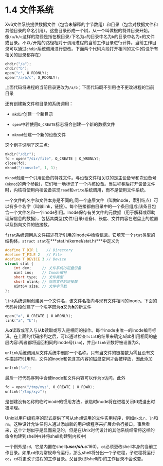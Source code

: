 # 1.4 文件系统

Xv6文件系统提供数据文件（包含未解释的字节数组）和目录（包含对数据文件和其他目录的命名引用）。这些目录形成一个树，从一个叫做根的特殊目录开始。像`/a/b/c`这样的路径是指在根目录`/`下名为`a`的目录中名为`b`的目录中名为`c`的文件或目录。不以`/`开始的路径相对于调用进程的当前工作目录进行计算，当前工作目录可以通过`chdir`系统调用进行更改。下面两个代码片段打开相同的文件(假设所有相关的目录都存在）

```c
chdir("/a");
chdir("b");
open("c", O_RDONLY);
open("/a/b/c", O_RDONLY);
```

上面代码将进程的当前目录更改为`/a/b`；下面代码既不引用也不更改进程的当前目录

还有创建新文件和目录的系统调用：

- `mkdir`创建一个新目录

- `open`中若使用`O_CREATE`标志将会创建一个新的数据文件

- `mknod`创建一个新的设备文件

这个例子说明了这三点:

```c
mkdir("/dir");
fd = open("/dir/file", O_CREATE | O_WRONLY);
close(fd);
mknod("/console", 1, 1);
```

`mknod`创建一个引用设备的特殊文件。与设备文件相关联的是主设备号和次设备号(`mknod`的两个参数)，它们唯一地标识了一个内核设备。当进程稍后打开设备文件时，内核将使用内核设备实现`read`和`write`系统调用，而不是使用文件系统。

一个文件的名字和文件本身是不同的;同一个底层文件（叫做inode，索引结点）可以有多个名字（叫做link，链接）。每个链接都由目录中的一个条目组成;该条目包含一个文件名和一个inode引用。Inode保存有关文件的元数据（用于解释或帮助理解信息的数据），包括其类型(文件/目录/设备)、长度、文件内容在磁盘上的位置以及指向文件的链接数。

`fstat`系统调用从文件描述符所引用的inode中检索信息。它填充一个`stat`类型的结构体，`struct stat`在***stat.h(kernel/stat.h)***中定义为

```c
#define T_DIR 1    // Directory
#define T_FILE 2   // File
#define T_DEVICE 3 // Device
struct stat {
    int dev;     // 文件系统的磁盘设备
    uint ino;    // Inode编号
    short type;  // 文件类型
    short nlink; // 指向文件的链接数
    uint64 size; // 文件字节数
};
```

`link`系统调用创建另一个文件名，该文件名指向与现有文件相同的inode。下面的代码片段创建了一个名字既为***a***又为***b***的新文件

```c
open("a", O_CREATE | O_WRONLY);
link("a", "b");
```

从***a***读取或写入与从***b***读取或写入是相同的操作。每个inode由唯一的inode编号标识。在上面的代码序列之后，可以通过检查`fstat`的结果来确定a和b引用相同的底层内容:两者都将返回相同的inode号(`ino`)，并且`nlink`计数将被设置为2。

`unlink`系统调用从文件系统中删除一个名称。只有当文件的链接数为零且没有文件描述符引用时，文件的inode和包含其内容的磁盘空间才会被释放，因此添加

```c
unlink("a");
```

最后一行代码序列中会使inode和文件内容可以作为b访问。此外

```c
fd = open("/tmp/xyz", O_CREATE | O_RDWR);
unlink("/tmp/xyz");
```

是创建没有名称的临时inode的惯用方法，该临时inode将在进程关闭fd或退出时被清理。

Unix以用户级程序的形式提供了可从shell调用的文件实用程序，例如`mkdir`、`ln`和`rm`。这种设计允许任何人通过添加新的用户级程序来扩展命令行接口。事后看来，这个计划似乎是显而易见的，但是在Unix时代设计的其他系统经常将这样的命令构建到shell中(并将shell构建到内核中)

一个例外是`cd`，它是内置在shell(***user/sh.c***:160)。`cd`必须更改shell本身的当前工作目录。如果`cd`作为常规命令运行，那么shell将分出一个子进程，子进程将运行`cd`，`cd`将更改子进程的工作目录。父目录(即shell的)的工作目录不会改变。